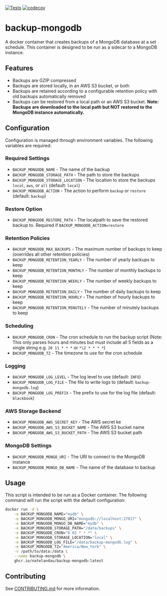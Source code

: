 [![Tests](https://github.com/natelandau/backup-mongodb/actions/workflows/test.yml/badge.svg)](https://github.com/natelandau/backup-mongodb/actions/workflows/test.yml) [![codecov](https://codecov.io/gh/natelandau/backup-mongodb/branch/main/graph/badge.svg)](https://codecov.io/gh/natelandau/backup-mongodb)

# backup-mongodb

A docker container that creates backups of a MongoDB database at a set schedule. This container is designed to be run as a sidecar to a MongoDB instance.

## Features

-   Backups are GZIP compressed
-   Backups are stored locally, in an AWS S3 bucket, or both
-   Backups are retained according to a configurable retention policy with old backups automatically removed
-   Backups can be restored from a local path or an AWS S3 bucket. **Note: Backups are downloaded to the local path but NOT restored to the MongoDB instance automatically.**

## Configuration

Configuration is managed through environment variables. The following variables are required:

### Required Settings

-   `BACKUP_MONGODB_NAME` - The name of the backup
-   `BACKUP_MONGODB_STORAGE_PATH` - The path to store the backups
-   `BACKUP_MONGODB_STORAGE_LOCATION` - The location to store the backups `local`, `aws`, or `all` (default: `local`)
-   `BACKUP_MONGODB_ACTION` - The action to perform `backup` or `restore` (default: `backup`)

### Restore Option

-   `BACKUP_MONGODB_RESTORE_PATH` - The localpath to save the restored backup to. Required if `BACKUP_MONGODB_ACTION=restore`

### Retention Policies

-   `BACKUP_MONGODB_MAX_BACKUPS` - The maximum number of backups to keep (overrides all other retention policies)
-   `BACKUP_MONGODB_RETENTION_YEARLY` - The number of yearly backups to keep
-   `BACKUP_MONGODB_RETENTION_MONTHLY` - The number of monthly backups to keep
-   `BACKUP_MONGODB_RETENTION_WEEKLY` - The number of weekly backups to keep
-   `BACKUP_MONGODB_RETENTION_DAILY` - The number of daily backups to keep
-   `BACKUP_MONGODB_RETENTION_HOURLY` - The number of hourly backups to keep
-   `BACKUP_MONGODB_RETENTION_MINUTELY` - The number of minutely backups to keep

### Scheduling

-   `BACKUP_MONGODB_CRON` - The cron schedule to run the backup script (Note: This only parses hours and minutes but must include all 5 fields as a single string e.g. `20 11 * * *` or `*\2 * * * *`)
-   `BACKUP_MONGODB_TZ` - The timezone to use for the cron schedule

### Logging

-   `BACKUP_MONGODB_LOG_LEVEL` - The log level to use (default: `INFO`)
-   `BACKUP_MONGODB_LOG_FILE` - The file to write logs to (default: `backup-mongodb.log`)
-   `BACKUP_MONGODB_LOG_PREFIX` - The prefix to use for the log file (default: `blackbook`)

### AWS Storage Backend

-   `BACKUP_MONGODB_AWS_SECRET_KEY` - The AWS secret ke
-   `BACKUP_MONGODB_AWS_S3_BUCKET_NAME` - The AWS S3 bucket name
-   `BACKUP_MONGODB_AWS_S3_BUCKET_PATH` - The AWS S3 bucket path

### MongoDB Settings

-   `BACKUP_MONGODB_MONGO_URI` - The URI to connect to the MongoDB instance
-   `BACKUP_MONGODB_MONGO_DB_NAME` - The name of the database to backup

## Usage

This script is intended to be run as a Docker container. The following command will run the script with the default configuration:

```bash
docker run -d \
    -e BACKUP_MONGODB_NAME="mydb" \
    -e BACKUP_MONGODB_MONGO_URI="mongodb://localhost:27017" \
    -e BACKUP_MONGODB_MONGO_DB_NAME="mydb" \
    -e BACKUP_MONGODB_STORAGE_PATH="/data/backups" \
    -e BACKUP_MONGODB_CRON="0 02 * * *" \
    -e BACKUP_MONGODB_STORAGE_LOCATION="local" \
    -e BACKUP_MONGODB_LOG_FILE="/data/backup-mongodb.log" \
    -e BACKUP_MONGODB_TZ="America/New_York" \
    -v /path/to/data:/data \
    --name backup-mongodb \
    ghcr.io/natelandau/backup-mongodb:latest
```

## Contributing

See [CONTRIBUTING.md](CONTRIBUTING.md) for more information.
